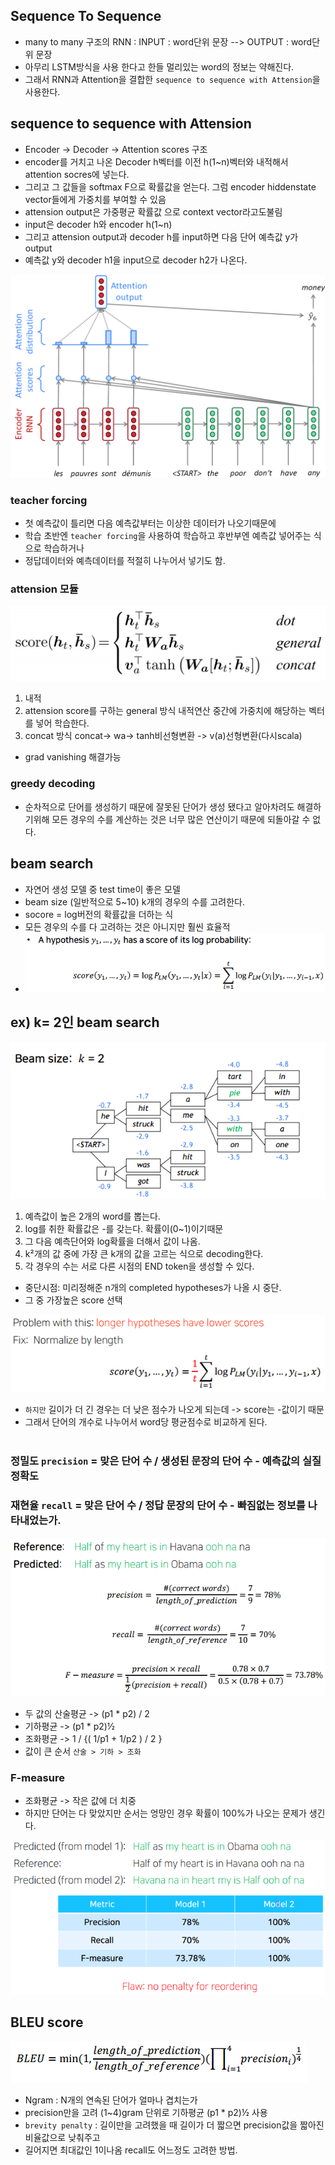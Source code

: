 ## Sequence To Sequence
- many to many 구조의 RNN : INPUT : word단위 문장 --> OUTPUT : word단위 문장
- 아무리 LSTM방식을 사용 한다고 한들 멀리있는 word의 정보는 약해진다.
- 그래서 RNN과 Attention을 결합한 `sequence to sequence with Attension`을 사용한다.

## sequence to sequence with Attension
- Encoder -> Decoder -> Attention scores 구조
- encoder를 거치고 나온 Decoder h벡터를 이전 h(1~n)벡터와 내적해서 attention socres에 넣는다.
- 그리고 그 값들을 softmax F으로 확률값을 얻는다. 그럼 encoder hiddenstate vector들에게 가중치를 부여할 수 있음
- attension output은 가중평균 확률값 으로 context vector라고도불림
- input은 decoder h와 encoder h(1~n)
- 그리고 attension output과 decoder h를 input하면 다음 단어 예측값 y가 output
- 예측값 y와 decoder h1을 input으로 decoder h2가 나온다.
<img src=image/sts.png>
 
### teacher forcing
- 첫 예측값이 틀리면 다음 예측값부터는 이상한 데이터가 나오기때문에
- 학습 초반엔 `teacher forcing`을 사용하여 학습하고 후반부엔 예측값 넣어주는 식으로 학습하거나
- 정답데이터와 예측데이터를 적절히 나누어서 넣기도 함. 

### attension 모듈
<img src=image/dot.png>
 
1. 내적
2. attension score를 구하는 general 방식 내적연산 중간에 가중치에 해당하는 벡터를 넣어 학습한다. 
3. concat 방식 concat-> wa-> tanh비선형변환 -> v(a)선형변환(다시scala)
- grad vanishing 해결가능

### greedy decoding
- 순차적으로 단어를 생성하기 때문에 잘못된 단어가 생성 됐다고 알아차려도 해결하기위해 모든 경우의 수를 계산하는 것은 너무 많은 연산이기 때문에 되돌아갈 수 없다.

## beam search
- 자연어 생성 모델 중 test time이 좋은 모델
- beam size (일반적으로 5~10) k개의 경우의 수를 고려한다.
- socore = log버전의 확률값을 더하는 식
- 모든 경우의 수를 다 고려하는 것은 아니지만 훨씬 효율적
- <img src=image/beamscore.PNG>
 
## ex) k= 2인 beam search
<img src=image/beam.PNG>
 
1. 예측값이 높은 2개의 word를 뽑는다.
2. log를 취한 확률값은 -를 갖는다. 확률이(0~1)이기때문
3. 그 다음 예측단어와 log확률을 더해서 값이 나옴.
4. k²개의 값 중에 가장 큰 k개의 값을 고르는 식으로 decoding한다.
5. 각 경우의 수는 서로 다른 시점의 END token을 생성할 수 있다.

- 중단시점: 미리정해준 n개의 completed hypotheses가 나올 시 중단.
- 그 중 가장높은 score 선택
<img src=image/average.PNG>
 
- `하지만` 길이가 더 긴 경우는 더 낮은 점수가 나오게 되는데 -> score는 -값이기 때문
- 그래서 단어의 개수로 나누어서 word당 평균점수로 비교하게 된다.<br/><br/>

### 정밀도 `precision` = 맞은 단어 수 / 생성된 문장의 단어 수 - 예측값의 실질 정확도<br/>
### 재현율 `recall` = 맞은 단어 수 / 정답 문장의 단어 수 - 빠짐없는 정보를 나타내었는가.
<img src=image/precision.PNG>

- 두 값의 산술평균 -> (p1 * p2) / 2
- 기하평균 -> (p1 * p2)½
- 조화평균 -> 1 / {( 1/p1 + 1/p2 ) / 2 } 
- 값이 큰 순서 `산술 > 기하 > 조화`
 
### F-measure
- 조화평균 -> 작은 값에 더 치중
- 하지만 단어는 다 맞았지만 순서는 엉망인 경우 확률이 100%가 나오는 문제가 생긴다.
<img src=image/fmeasure.PNG>

## BLEU score
<img src=image/bleu.PNG>
 
- Ngram : N개의 연속된 단어가 얼마나 겹치는가
- precision만을 고려 (1~4)gram 단위로 기하평균 (p1 * p2)½ 사용
- `brevity penalty` : 길이만을 고려했을 때 길이가 더 짧으면 precision값을 짧아진 비율값으로 낮춰주고
- 길어지면 최대값인 1이나옴 recall도 어느정도 고려한 방법.

